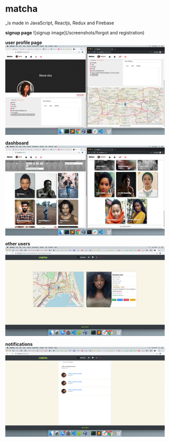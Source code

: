 # matcha #

_is made in JavaScript, Reactjs, Redux and Firebase

**signup page**
![signup image](/screenshots/forgot and registration)


**user profile page**
![profile image](/screenshots/profile.png)


**dashboard**
![dashboard image](/screenshots/dashboard.png)


**other users**
![user image](/screenshots/user.png)


**notifications**
![notification image](/screenshots/notification.png)
